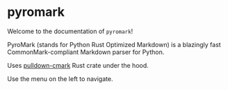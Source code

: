 # pyromark

Welcome to the documentation of `pyromark`!

PyroMark (stands for Python Rust Optimized Markdown) is a blazingly fast CommonMark-compliant Markdown parser for Python.

Uses [pulldown-cmark](https://github.com/raphlinus/pulldown-cmark) Rust crate under the hood.

Use the menu on the left to navigate.

